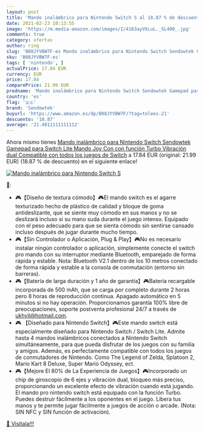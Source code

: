 ```yaml
---
layout: post
title: 'Mando inalámbrico para Nintendo Switch S al 18.87 % de descuento'
date: 2021-02-23 10:13:55
image: 'https://m.media-amazon.com/images/I/4163ayVkLuL._SL400_.jpg'
comments: true
category: ofertas
author: ring
slug: 'B08JYVBW7F-es Mando inalámbrico para Nintendo Switch Sendowtek Gamepad...'
sku: 'B08JYVBW7F-es'
tags: [ 'nintendo', ]
actualPrice: 17.84 EUR
currency: EUR
price: 17.84
comparePrice: 21.99 EUR
prodname: 'Mando inalámbrico para Nintendo Switch Sendowtek Gamepad para Switch Lite Mando Joy Con con función Turbo Vibración dual Compatible con todos los juegos de Switch'
country: 'es'
flag: '🇪🇸'
brand: 'Sendowtek'
buyurl: 'https://www.amazon.es/dp/B08JYVBW7F/?tag=tolees-21'
descuento: '18.87'
average: '21.4011111111112'
---
```


Ahora mismo tienes [Mando inalámbrico para Nintendo Switch Sendowtek Gamepad para Switch Lite Mando Joy Con con función Turbo Vibración dual Compatible con todos los juegos de Switch](https://www.amazon.es/dp/B08JYVBW7F/?tag=tolees-21) a 17.84 EUR (original: 21.99 EUR) (18.87 %  de descuento) en el siguiente enlace!

[![Mando inalámbrico para Nintendo Switch S](https://m.media-amazon.com/images/I/4163ayVkLuL._SL400_.jpg)](https://www.amazon.es/dp/B08JYVBW7F/?tag=tolees-21)

🔎:

- 🎮【Diseño de textura cómodo】🎮El mando switch es el agarre texturizado hecho de plástico de calidad y bloque de goma antideslizante, que se siente muy cómodo en sus manos y no se deslizará incluso si su mano suda durante el juego intenso. Equipado con el peso adecuado para que se sienta cómodo sin sentirse cansado incluso después de jugar durante mucho tiempo.
- 🎮【Sin Controlador o Aplicación, Plug & Play】🎮No es necesario instalar ningún controlador o aplicación, simplemente conecte el switch pro mando con su interruptor mediante Bluetooth, emparejado de forma rápida y estable. Nota: Bluetooth V2.1 dentro de los 10 metros conectado de forma rápida y estable a la consola de conmutación (entorno sin barreras).
- 🎮【Batería de larga duración y 1 año de garantía】🎮Batería recargable incorporada de 500 mAh, que se carga por completo durante 2 horas pero 8 horas de reproducción continua. Apagado automático en 5 minutos si no hay operación. Proporcionamos garantía 100% libre de preocupaciones, soporte postventa profesional 24/7 a través de ukhyjl@hotmail.com.
- 🎮 【Diseñado para Nintendo Switch】🎮Este mando switch está especialmente diseñado para Nintendo Switch / Switch Lite. Admite hasta 4 mandos inalámbricos conectados a Nintendo Switch simultáneamente, para que pueda disfrutar de los juegos con su familia y amigos. Además, es perfectamente compatible con todos los juegos de conmutadores de Nintendo. Como The Legend of Zelda, Splatoon 2, Mario Kart 8 Deluxe, Super Mario Odyssey, ect.
- 🎮【Mejore El 80% de La Experiencia de Juegos】🎮Incorporado un chip de giroscopio de 6 ejes y vibración dual, bloqueo más preciso, proporcionando un excelente efecto de vibración cuando está jugando. El mando pro nintendo switch está equipado con la función Turbo. Puedes destruir fácilmente a los oponentes en el juego. Libera tus manos y te permite jugar fácilmente a juegos de acción o arcade. (Nota: SIN NFC y SIN función de activación).

[🛒 Visítala!!!](https://www.amazon.es/dp/B08JYVBW7F/?tag=tolees-21)
